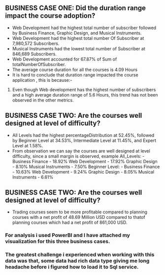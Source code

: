 ## BUSINESS CASE ONE: Did the duration range impact the course adoption?

- Web Development had the highest total number of subscriber followed by Business Finance, Graphic Design, and Musical Instruments. 
- Web Development had the highest total number Of Subscriber at 7,980,572 Subscribers.
- Musical Instruments had the lowest total number of Subscriber at 846,689 Subscribers.  
- Web Development accounted for 67.87% of Sum of totalNumberOfSubscriber.  
- The average course duration for all the courses is 4.09 Hours
- It is hard to conclude that duration range impacted the course application , this is because:-
1. Even though Web development has the highest number of subscribers and a high average duration range of 5.6 Hours, this 
   trend has not been observed in the other metrics.

## BUSINESS CASE TWO: Are the courses well designed at level of difficulty?
- All Levels had the highest percentageDistribution at 52.45%, followed by Beginner Level at 34.53%, 
  Intermediate Level at 11.45%, and Expert Level at 1.58%.
- From observation we can say the courses are well designed at level difficulty, since a small margin is observed,
  example   All_Levels: - Business Finance - 18.92%
                          Web Development - 17.92%
						  Graphic Design - 8.10%
						  Musical Instruments - 7.50%
			Beginner Level: - Business Finance - 10.63%
                              Web Development - 9.24%
						      Graphic Design - 8.05%
						      Musical Instruments - 6.61%

## BUSINESS CASE TWO: Are the courses well designed at level of difficulty?
- Trading courses seem to be more profitable compared to planning courses with a net profit of 48.69 Million USD compared to thatof planning courses
  which had a net profit of 861,000 USD.
  
### For analysis i used PowerBI and I have attached my visualization for this three business cases.
### The greatest challenge i experienced when working with this data was that, some data had rich data type giving me long headache before i figured how to load it to Sql service.
							  
							  
			
		   
